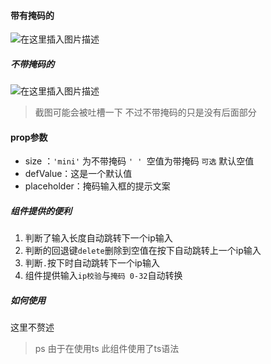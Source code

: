 #### 带有掩码的
![在这里插入图片描述](https://img-blog.csdnimg.cn/20190827190001333.png)
##### 不带掩码的
![在这里插入图片描述](https://img-blog.csdnimg.cn/20190827190035258.png)
> 截图可能会被吐槽一下 不过不带掩码的只是没有后面部分
#### prop参数

 - size ：`'mini'` 为不带掩码 `' ' `空值为带掩码 `可选` 默认空值
 - defValue：这是一个默认值
 - placeholder：掩码输入框的提示文案

##### 组件提供的便利

 1. 判断了输入长度自动跳转下一个ip输入
 2. 判断的回退键`delete`删除到空值在按下自动跳转上一个ip输入
 3. 判断`.`按下时自动跳转下一个ip输入
 4. 组件提供输入`ip校验`与`掩码 0-32`自动转换

##### 如何使用
这里不赘述

> ps 由于在使用ts 此组件使用了ts语法

